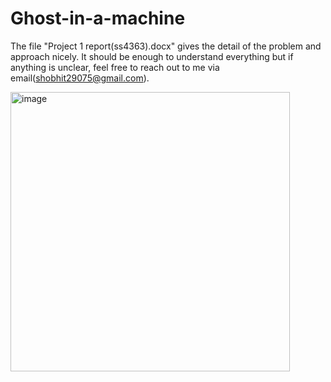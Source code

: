 # Ghost-in-a-machine

The file "Project 1 report(ss4363).docx" gives the detail of the problem and approach nicely. It should be enough to understand everything but if anything is unclear, feel free to reach out to me via email(shobhit29075@gmail.com).


<img width="447" alt="image" src="https://user-images.githubusercontent.com/68530260/220118405-eb01be44-e38a-4bb0-aa74-0a2fdbad7046.png">

